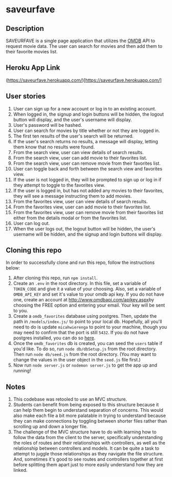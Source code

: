 # saveurfave

## Description
SAVEURFAVE is a single page application that utilizes the [OMDB](http://www.omdbapi.com/) API to request movie data. The user can search for movies and then add them to their favorite movies list.

## Heroku App Link
(https://saveurfave.herokuapp.com/)[https://saveurfave.herokuapp.com/]

## User stories
<ol>
	<li>User can sign up for a new account or log in to an existing account.</li>
	<li>When logged in, the signup and login buttons will be hidden, the logout button will display, and the user's username will display.</li>
	<li>User's password will be hashed.</li>
	<li>User can search for movies by title whether or not they are logged in.</li>
	<li>The first ten results of the user's search will be returned.</li>
	<li>If the user's search returns no results, a message will display, letting them know that no results were found.</li>
	<li>From the search view, user can view details of search results.</li>
	<li>From the search view, user can add movie to their favorites list.</li>
	<li>From the search view, user can remove movie from their favorites list.</li>
	<li>User can toggle back and forth between the search view and favorites view.</li>
	<li>If the user is not logged in, they will be prompted to sign up or log in if they attempt to toggle to the favorites view.</li>
	<li>If the user is logged in, but has not added any movies to their favorites, they will see a message instructing them to add movies.</li>
	<li>From the favorites view, user can view details of search results.</li>
	<li>From the favorites view, user can add movie to their favorites list.</li>
	<li>From the favorites view, user can remove movie from their favorites list either from the details modal or from the favorites list.</li>
	<li>User can log out.</li>
	<li>When the user logs out, the logout button will be hidden, the user's username will be hidden, and the signup and login buttons will display.</li>
</ol>

## Cloning this repo
In order to successfully clone and run this repo, follow the instructions below:
<ol>
	<li>After cloning this repo, run <code>npm install</code>.</li>
	<li>Create an <code>.env</code> in the root directory. In this file, set a variable of <code>TOKEN_CODE</code> and give it a value of your choosing. Also, set a variable of <code>OMDB_API_KEY</code> and set it's value to your omdb api key. If you do not have one, create an account at <a href="http://www.omdbapi.com/apikey.aspx" target="_blank">http://www.omdbapi.com/apikey.aspx</a>by choosing the FREE option and entering your email. Your key will be sent to you.</li>
	<li>Create a <code>omdb_favorites</code> database using postgres. Then, update the path in <code>/models/index.js/</code> to point to your local db. Hopefully, all you'll need to do is update <code>micahwierenga</code> to point to your machine, though you may need to confirm that the port is still <code>5432</code>. If you do not have postgres installed, you can do so <a href="https://www.postgresql.org/download/" target="_blank">here</a>.</li>
	<li>Once the <code>omdb_favorites</code> db is created, you can seed the <code>users</code> table if you'd like. To do so, run <code>node db/dbSetup.js</code> from the root directory. Then run <code>node db/seed.js</code> from the root directory. (You may want to change the values in the user object in the <code>seed.js</code> file first.)</li>
	<li>Now run <code>node server.js</code> or <code>nodemon server.js</code> to get the app up and running!</li>
</ol>

## Notes
<ol>
	<li>This codebase was retooled to use an MVC structure.</li>
	<li>Students can benefit from being exposed to this structure because it can help them begin to understand separation of concerns. This would also make each file a bit more palatable in trying to understand because they can make connections by toggling between shorter files rather than scrolling up and down a longer file.</li>
	<li>The challenge of the MVC structure have to do with learning how to follow the data from the client to the server, specifically understanding the roles of routes and their relationships with controllers, as well as the relationship between controllers and models. It can be quite a task to attempt to juggle those relationships as they navigate the file structure. And, sometimes it's good to see routes and controllers together at first before splitting them apart just to more easily understand how they are linked.</li>
</ol>